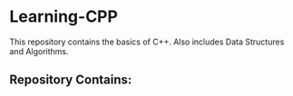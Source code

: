 # Learning-CPP

This repository contains the basics of C++.
Also includes Data Structures and Algorithms.

## Repository Contains:
